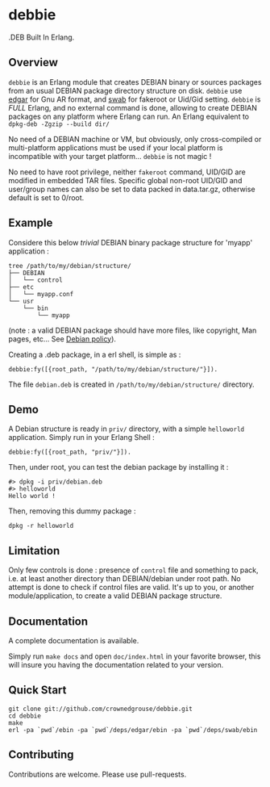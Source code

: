 # debbie #

.DEB Built In Erlang.

## Overview ##

``debbie`` is an Erlang module that creates DEBIAN binary or sources packages from an usual DEBIAN package directory structure on disk.
``debbie`` use [edgar](https://github.com/crownedgrouse/edgar) for Gnu AR format, and [swab](https://github.com/crownedgrouse/swab) for fakeroot or Uid/Gid setting. 
``debbie`` is *FULL* Erlang, and no external command is done, allowing to create DEBIAN packages on any platform where Erlang can run.
An Erlang equivalent to ``dpkg-deb -Zgzip --build dir/ ``

No need of a DEBIAN machine or VM, but obviously, only cross-compiled or multi-platform applications must be used if your local platform is incompatible with your target platform... ``debbie`` is not magic !

No need to have root privilege, neither ``fakeroot`` command, UID/GID are modified in embedded TAR files.
Specific global non-root UID/GID and user/group names can also be set to data packed in data.tar.gz, otherwise default is set to 0/root.

## Example ##

Considere this below *trivial* DEBIAN binary package structure for 'myapp' application :

```
tree /path/to/my/debian/structure/
├── DEBIAN
│   └── control
├── etc
│   └── myapp.conf
└── usr
    └── bin
        └── myapp
```

(note : a valid DEBIAN package should have more files, like copyright, Man pages, etc... See [Debian policy](https://www.debian.org/doc/debian-policy/)).

Creating a .deb package, in a erl shell, is simple as :

```
debbie:fy([{root_path, "/path/to/my/debian/structure/"}]).
```

The file ``debian.deb`` is created in ``/path/to/my/debian/structure/`` directory.

## Demo ##

A Debian structure is ready in ``priv/`` directory, with a simple ``helloworld`` application.
Simply run in your Erlang Shell :

```
debbie:fy([{root_path, "priv/"}]).
```
Then, under root, you can test the debian package by installing it :

```
#> dpkg -i priv/debian.deb
#> helloworld
Hello world !
```
Then, removing this dummy package :

```
dpkg -r helloworld

```

## Limitation ##

Only few controls is done : presence of ``control`` file and something to pack, i.e. at least another directory than DEBIAN/debian under root path.
No attempt is done to check if control files are valid.
It's up to you, or another module/application, to create a valid DEBIAN package structure.

## Documentation ##

A complete documentation is available.

Simply run `make docs` and open `doc/index.html` in your favorite browser, this will insure you having the documentation related to your version.

## Quick Start ##

```
git clone git://github.com/crownedgrouse/debbie.git
cd debbie
make
erl -pa `pwd`/ebin -pa `pwd`/deps/edgar/ebin -pa `pwd`/deps/swab/ebin
```

## Contributing ##

Contributions are welcome. Please use pull-requests.

